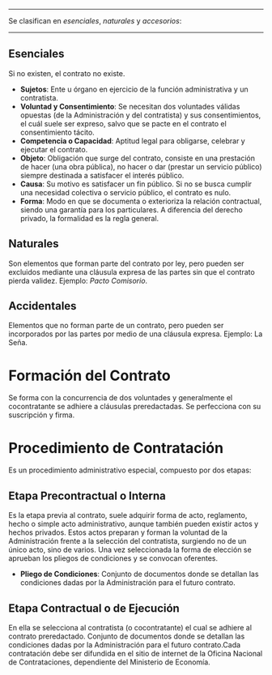 
---

Se clasifican en *esenciales*, *naturales* y *accesorios*:

---


## Esenciales

Si no existen, el contrato no existe.

- **Sujetos**: Ente u órgano en ejercicio de la función administrativa y un contratista.
- **Voluntad y Consentimiento**: Se necesitan dos voluntades válidas opuestas (de la Administración y del contratista) y sus consentimientos, el cuál suele ser expreso, salvo que se pacte en el contrato el consentimiento tácito.
- **Competencia o Capacidad**: Aptitud legal para obligarse, celebrar y ejecutar el contrato.
- **Objeto**: Obligación que surge del contrato, consiste en una prestación de hacer (una obra pública), no hacer o dar (prestar un servicio público) siempre destinada a satisfacer el interés público.
- **Causa**: Su motivo es satisfacer un fin público. Si no se busca cumplir una necesidad colectiva o servicio público, el contrato es nulo.
- **Forma**: Modo en que se documenta o exterioriza la relación contractual, siendo una garantía para los particulares. A diferencia del derecho privado, la formalidad es la regla general.

## Naturales

Son elementos que forman parte del contrato por ley, pero pueden ser excluidos mediante una cláusula expresa de las partes sin que el contrato pierda validez. Ejemplo: *Pacto Comisorio*.

## Accidentales

Elementos que no forman parte de un contrato, pero pueden ser incorporados por las partes por medio de una cláusula expresa. Ejemplo: La Seña.

# Formación del Contrato

Se forma con la concurrencia de dos voluntades y generalmente el cocontratante se adhiere a cláusulas preredactadas. Se perfecciona con su suscripción y firma.

# Procedimiento de Contratación

Es un procedimiento administrativo especial, compuesto por dos etapas:

## Etapa Precontractual o Interna

Es la etapa previa al contrato, suele adquirir forma de acto, reglamento, hecho o simple acto administrativo, aunque también pueden existir actos y hechos privados. Estos actos preparan y forman la voluntad de la Administración frente a la selección del contratista, surgiendo no de un único acto, sino de varios. Una vez seleccionada la forma de elección se aprueban los pliegos de condiciones y se convocan oferentes.

- **Pliego de Condiciones**: Conjunto de documentos donde se detallan las condiciones dadas por la Administración para el futuro contrato.

## Etapa Contractual o de Ejecución

En ella se selecciona al contratista (o cocontratante) el cual se adhiere al contrato preredactado. Conjunto de documentos donde se detallan las condiciones dadas por la Administración para el futuro contrato.Cada contratación debe ser difundida en el sitio de internet de la Oficina Nacional de Contrataciones, dependiente del Ministerio de Economía.
